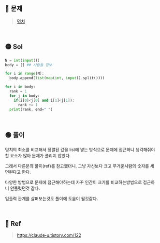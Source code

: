 ## 🔴 문제
> [덩치](https://www.acmicpc.net/problem/7568)


<br/>

## 🟡 Sol
```python
N = int(input())
body = [] ## 사람들 정보

for i in range(N):
  body.append(list(map(int, input().split())))

for i in body:
  rank = 1
  for j in body:
    if(i[0]<j[0] and i[1]<j[1]):
      rank += 1
  print(rank, end=" ")
```
<br/>

## 🟢 풀이
덩치의 최소를 비교해서 정렬된 값을 list에 넣는 방식으로 문제에 접근하니 생각해줘야할 요소가 많아 문제가 풀리지 않았다.

그래서 다른분의 풀이(ref)를 참고했더니, 그냥 자신보다 크고 무거운사람의 숫자를 세면된다고 한다.

다양한 방법으로 문제에 접근해야하는데 자꾸 인간이 크기를 비교하는방법으로 접근하니 안풀렸던것 같다.

입출력 관계를 살펴보는것도 풀이에 도움이 될것같다.

<br/>

## 🔵 Ref
> https://claude-u.tistory.com/122